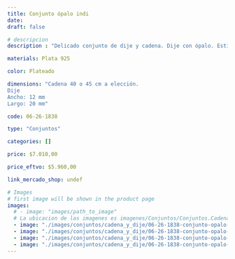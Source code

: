 ```yaml
---
title: Conjunto ópalo indi
date: 
draft: false

# descripcion
description : "Delicado conjunto de dije y cadena. Dije con ópalo. Estilo casual, súper canchero."

materials: Plata 925

color: Plateado

dimensions: "Cadena 40 o 45 cm a elección. 
Dije
Ancho: 12 mm 
Largo: 20 mm"

code: 06-26-1838

type: "Conjuntos"

categories: []

price: $7.010,00

price_eftvo: $5.960,00

link_mercado_shop: undef

# Images
# first image will be shown in the product page
images:
  # - image: "images/path_to_image"
  # La ubicacion de las imagenes es imagenes/Conjuntos/Conjuntos.Cadena y Dije/06-26-1838-conjunto-opalo-indi
  - image: "./images/conjuntos/cadena_y_dije/06-26-1838-conjunto-opalo-indi_a.jpg"
  - image: "./images/conjuntos/cadena_y_dije/06-26-1838-conjunto-opalo-indi_b.jpg"
  - image: "./images/conjuntos/cadena_y_dije/06-26-1838-conjunto-opalo-indi_c.jpg"
  - image: "./images/conjuntos/cadena_y_dije/06-26-1838-conjunto-opalo-indi_d.jpg"
---
```

